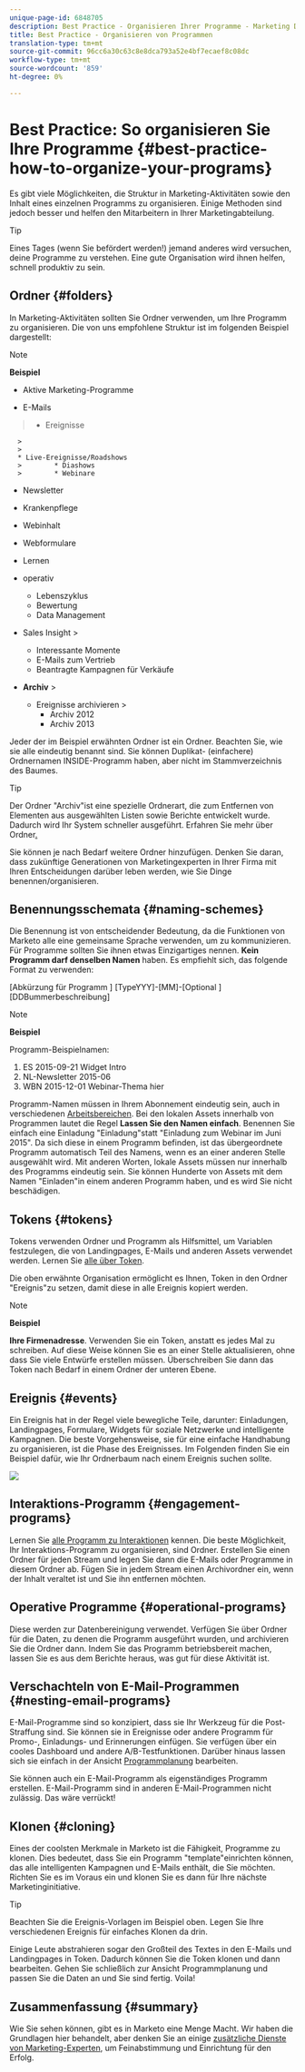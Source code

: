 ```yaml
---
unique-page-id: 6848705
description: Best Practice - Organisieren Ihrer Programme - Marketing Docs - Produktdokumentation
title: Best Practice - Organisieren von Programmen
translation-type: tm+mt
source-git-commit: 96cc6a30c63c8e8dca793a52e4bf7ecaef8c08dc
workflow-type: tm+mt
source-wordcount: '859'
ht-degree: 0%

---
```



# Best Practice: So organisieren Sie Ihre Programme {#best-practice-how-to-organize-your-programs}

Es gibt viele Möglichkeiten, die Struktur in Marketing-Aktivitäten sowie den Inhalt eines einzelnen Programms zu organisieren. Einige Methoden sind jedoch besser und helfen den Mitarbeitern in Ihrer Marketingabteilung.

>[!TIP]
>
>Eines Tages (wenn Sie befördert werden!) jemand anderes wird versuchen, deine Programme zu verstehen. Eine gute Organisation wird ihnen helfen, schnell produktiv zu sein.

## Ordner {#folders}

In Marketing-Aktivitäten sollten Sie Ordner verwenden, um Ihre Programm zu organisieren. Die von uns empfohlene Struktur ist im folgenden Beispiel dargestellt:

>[!NOTE]
>
>**Beispiel**
>
>* Aktive Marketing-Programme
   >
   >    
   * E-Mails
   >    * Ereignisse

      >
      >        
      * Live-Ereignisse/Roadshows
      >        * Diashows
      >        * Webinare
   >
   * Newsletter
   * Krankenpflege
   * Webinhalt
   * Webformulare
* Lernen
* operativ

   * Lebenszyklus
   * Bewertung
   * Data Management
* Sales Insight >
   * Interessante Momente
   * E-Mails zum Vertrieb
   * Beantragte Kampagnen für Verkäufe
* **Archiv** >
   * Ereignisse archivieren >
      * Archiv 2012
      * Archiv 2013







Jeder der im Beispiel erwähnten Ordner ist ein Ordner. Beachten Sie, wie sie alle eindeutig benannt sind. Sie können Duplikat- (einfachere) Ordnernamen INSIDE-Programm haben, aber nicht im Stammverzeichnis des Baumes.

>[!TIP]
>
>Der Ordner &quot;Archiv&quot;ist eine spezielle Ordnerart, die zum Entfernen von Elementen aus ausgewählten Listen sowie Berichte entwickelt wurde. Dadurch wird Ihr System schneller ausgeführt. Erfahren Sie mehr über Ordner[.](../../../../product-docs/core-marketo-concepts/miscellaneous/understanding-folders.md)

Sie können je nach Bedarf weitere Ordner hinzufügen. Denken Sie daran, dass zukünftige Generationen von Marketingexperten in Ihrer Firma mit Ihren Entscheidungen darüber leben werden, wie Sie Dinge benennen/organisieren.

## Benennungsschemata {#naming-schemes}

Die Benennung ist von entscheidender Bedeutung, da die Funktionen von Marketo alle eine gemeinsame Sprache verwenden, um zu kommunizieren. Für Programme sollten Sie ihnen etwas Einzigartiges nennen. **Kein Programm darf denselben Namen** haben. Es empfiehlt sich, das folgende Format zu verwenden:

[Abkürzung für Programm ] [TypeYYY]-[MM]-[Optional ] [DDBummerbeschreibung]

>[!NOTE]
>
>**Beispiel**
>
>Programm-Beispielnamen:
>
>1. ES 2015-09-21 Widget Intro
>1. NL-Newsletter 2015-06
>1. WBN 2015-12-01 Webinar-Thema hier

>



Programm-Namen müssen in Ihrem Abonnement eindeutig sein, auch in verschiedenen [Arbeitsbereichen](../../../../product-docs/administration/workspaces-and-person-partitions/understanding-workspaces-and-person-partitions.md).  Bei den lokalen Assets innerhalb von Programmen lautet die Regel **Lassen Sie den Namen einfach**. Benennen Sie einfach eine Einladung &quot;Einladung&quot;statt &quot;Einladung zum Webinar im Juni 2015&quot;. Da sich diese in einem Programm befinden, ist das übergeordnete Programm automatisch Teil des Namens, wenn es an einer anderen Stelle ausgewählt wird. Mit anderen Worten, lokale Assets müssen nur innerhalb des Programms eindeutig sein. Sie können Hunderte von Assets mit dem Namen &quot;Einladen&quot;in einem anderen Programm haben, und es wird Sie nicht beschädigen.

## Tokens {#tokens}

Tokens verwenden Ordner und Programm als Hilfsmittel, um Variablen festzulegen, die von Landingpages, E-Mails und anderen Assets verwendet werden. Lernen Sie [alle über Token](http://docs.marketo.com/display/docs/tokens).

Die oben erwähnte Organisation ermöglicht es Ihnen, Token in den Ordner &quot;Ereignis&quot;zu setzen, damit diese in alle Ereignis kopiert werden.

>[!NOTE]
>
>**Beispiel**
>
>**Ihre Firmenadresse**. Verwenden Sie ein Token, anstatt es jedes Mal zu schreiben. Auf diese Weise können Sie es an einer Stelle aktualisieren, ohne dass Sie viele Entwürfe erstellen müssen. Überschreiben Sie dann das Token nach Bedarf in einem Ordner der unteren Ebene.

## Ereignis {#events}

Ein Ereignis hat in der Regel viele bewegliche Teile, darunter: Einladungen, Landingpages, Formulare, Widgets für soziale Netzwerke und intelligente Kampagnen. Die beste Vorgehensweise, sie für eine einfache Handhabung zu organisieren, ist die Phase des Ereignisses. Im Folgenden finden Sie ein Beispiel dafür, wie Ihr Ordnerbaum nach einem Ereignis suchen sollte.

![](assets/capture.png)

## Interaktions-Programm {#engagement-programs}

Lernen Sie [alle Programm zu Interaktionen](../../../../product-docs/email-marketing/drip-nurturing/creating-an-engagement-program/understanding-engagement-programs.md) kennen. Die beste Möglichkeit, Ihr Interaktions-Programm zu organisieren, sind Ordner. Erstellen Sie einen Ordner für jeden Stream und legen Sie dann die E-Mails oder Programme in diesem Ordner ab. Fügen Sie in jedem Stream einen Archivordner ein, wenn der Inhalt veraltet ist und Sie ihn entfernen möchten.

## Operative Programme {#operational-programs}

Diese werden zur Datenbereinigung verwendet. Verfügen Sie über Ordner für die Daten, zu denen die Programm ausgeführt wurden, und archivieren Sie die Ordner dann. Indem Sie das Programm betriebsbereit machen, lassen Sie es aus dem Berichte heraus, was gut für diese Aktivität ist.

## Verschachteln von E-Mail-Programmen {#nesting-email-programs}

E-Mail-Programme sind so konzipiert, dass sie Ihr Werkzeug für die Post-Straffung sind. Sie können sie in Ereignisse oder andere Programm für Promo-, Einladungs- und Erinnerungen einfügen. Sie verfügen über ein cooles Dashboard und andere A/B-Testfunktionen. Darüber hinaus lassen sich sie einfach in der Ansicht [Programmplanung](http://docs.marketo.com/display/docs/program+schedule+view) bearbeiten.

Sie können auch ein E-Mail-Programm als eigenständiges Programm erstellen. E-Mail-Programm sind in anderen E-Mail-Programmen nicht zulässig. Das wäre verrückt!

## Klonen {#cloning}

Eines der coolsten Merkmale in Marketo ist die Fähigkeit, Programme zu klonen. Dies bedeutet, dass Sie ein Programm &quot;template&quot;einrichten können, das alle intelligenten Kampagnen und E-Mails enthält, die Sie möchten. Richten Sie es im Voraus ein und klonen Sie es dann für Ihre nächste Marketinginitiative.

>[!TIP]
>
>Beachten Sie die Ereignis-Vorlagen im Beispiel oben. Legen Sie Ihre verschiedenen Ereignis für einfaches Klonen da drin.

Einige Leute abstrahieren sogar den Großteil des Textes in den E-Mails und Landingpages in Token. Dadurch können Sie die Token klonen und dann bearbeiten. Gehen Sie schließlich zur Ansicht Programmplanung und passen Sie die Daten an und Sie sind fertig. Voila!

## Zusammenfassung {#summary}

Wie Sie sehen können, gibt es in Marketo eine Menge Macht. Wir haben die Grundlagen hier behandelt, aber denken Sie an einige [zusätzliche Dienste von Marketing-Experten](http://www.marketo.com/services/), um Feinabstimmung und Einrichtung für den Erfolg.

